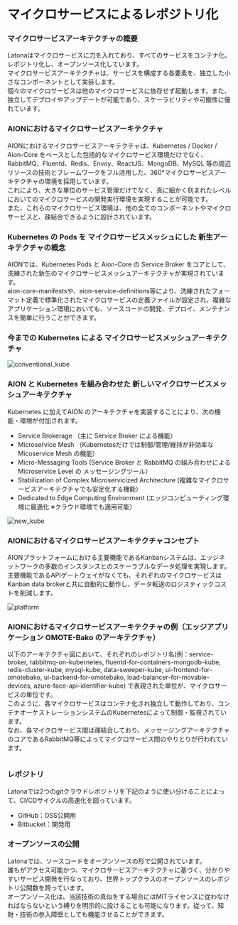 # マイクロサービスによるレポジトリ化

### マイクロサービスアーキテクチャの概要
Latonaはマイクロサービスに力を入れており、すべてのサービスをコンテナ化、レポジトリ化し、オープンソース化しています。  
マイクロサービスアーキテクチャは、サービスを構成する各要素を、独立した小さなコンポーネントとして実装します。  
個々のマイクロサービスは他のマイクロサービスに依存せず起動します。また、独立してデプロイやアップデートが可能であり、スケーラビリティや可搬性に優れています。

### AIONにおけるマイクロサービスアーキテクチャ
AIONにおけるマイクロサービスアーキテクチャは、Kubernetes / Docker / Aion-Core をベースとした包括的なマイクロサービス環境だけでなく、RabbitMQ、Fluentd、Redis、Envoy、ReactJS、MongoDB、MySQL 等の周辺リソースの技術とフレームワークをフル活用した、360°マイクロサービスアーキテクチャの環境を採用しています。  
これにより、大きな単位のサービス管理だけでなく、真に細かく刻まれたレベルにおいてのマイクロサービスの開発実行環境を実現することが可能です。  
また、これらのマイクロサービス環境は、他の全てのコンポーネントやマイクロサービスと、疎結合できるように設計されています。  

### Kubernetes の Pods を マイクロサービスメッシュにした 新生アーキテクチャの概念
AIONでは、Kubernetes Pods と Aion-Core の Service Broker をコアとして、洗練された新生のマイクロサービスメッシュアーキテクチャが実現されています。  
aion-core-manifestsや、aion-service-definitions等により、洗練されたフォーマット定義で標準化されたマイクロサービスの定義ファイルが設定され、複雑なアプリケーション環境においても、ソースコードの開発、デプロイ、メンテナンスを簡単に行うことができます。

### 今までの Kubernetes による マイクロサービスメッシュアーキテクチャ

![conventional_kube](./image/conventional_kube.png)

### AION と Kubernetes を組み合わせた 新しいマイクロサービスメッシュアーキテクチャ
Kubernetes に加えてAION のアーキテクチャを実装することにより、次の機能・環境が付加されます。

- Service Brokerage （主に Service Broker による機能）
- Microservice Mesh （Kubernetesだけでは制御/管理/維持が非効率な Micoservice Mesh の機能）
- Micro-Messaging Tools (Service Broker と RabbitMQ の組み合わせによるMicroservice Level の メッセージングツール）
- Stabilization of Complex Microservicized Architecture (複雑なマイクロサービスアーキテクチャでも安定化する機能）
- Dedicated to Edge Computing Environment (エッジコンピューティング環境に最適化 ※クラウド環境でも適用可能）

![new_kube](./image/new_kube.png)

### AIONにおけるマイクロサービスアーキテクチャコンセプト
AIONプラットフォームにおける主要機能であるKanbanシステムは、エッジネットワークの多数のインスタンスとのスケーラブルなデータ処理を実現します。主要機能であるAPIゲートウェイがなくても、それぞれのマイクロサービスはKanban data brokerと共に自動的に動作し、データ転送のロジスティックコストを削減します。

![platform](./image/platform.png)

### AIONにおけるマイクロサービスアーキテクチャの例（エッジアプリケーション OMOTE-Bako のアーキテクチャ）
以下のアーキテクチャ図において、それぞれのレポジトリ名(例：service-broker, rabbitmq-on-kubernetes, fluentd-for-containers-mongodb-kube, redis-cluster-kube, mysql-kube, data-sweeper-kube, ui-frontend-for-omotebako, ui-backend-for-omotebako, load-balancer-for-movable-devices, azure-face-api-identifier-kube)
で表現された単位が、マイクロサービスの単位です。  
このように、各マイクロサービスはコンテナ化され独立して動作しており、コンテナオーケストレーションシステムのKubernetesによって制御・監視されています。  
なお、各マイクロサービス間は疎結合しており、メッセージングアーキテクチャのコアであるRabbitMQ等によってマイクロサービス間のやりとりが行われています。   

![]()

### レポジトリ
Latonaでは2つのgitクラウドレポジトリを下記のように使い分けることによって、CI/CDサイクルの高速化を図っています。  

* GitHub：OSS公開用 
* Bitbucket：開発用

### オープンソースの公開
Latonaでは、ソースコードをオープンソースの形で公開されています。  
誰もがアクセス可能かつ、マイクロサービスアーキテクチャに基づく、分かりやすいサービス開発を行なっており、世界トップクラスのオープンソースのレポジトリ公開数を誇っています。  
オープンソース化は、当該技術の真似をする場合にはMITライセンスに従わなければならないという縛りを明示的に設けることも可能になります。従って、知財・技術の参入障壁としても機能させることができます。  
 




